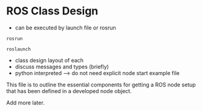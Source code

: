 # ROS Class Design

- can be executed by launch file or rosrun

```
rosrun
```

```
roslaunch 
```

- class design layout of each
- discuss messages and types (briefly)
- python interpreted --> do not need explicit node start example file

This file is to outline the essential components for getting a ROS node setup that has been defined in a developed node object.  

Add more later.
